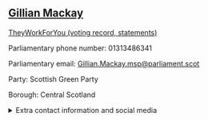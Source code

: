 ## <a href="https://www.parliament.scot/msps/current-and-previous-msps/gillian-mackay">Gillian Mackay</a>

<a href="https://www.theyworkforyou.com/mp/26002/gillian_mackay">TheyWorkForYou (voting record, statements)</a> 

Parliamentary phone number: 01313486341 

Parliamentary email: Gillian.Mackay.msp@parliament.scot 

Party: Scottish Green Party 

Borough: Central Scotland 

<details><summary>Extra contact information and social media</summary> 
<li>Parliamentary address: The Scottish Parliament, EH99 1SP, Edinburgh</li>
<li>Local office address:</li>
<li>Local office phone number:</li>
<li>Twitter:</li>
<li>Facebook:</li>
<li>Website:</li>
</details>